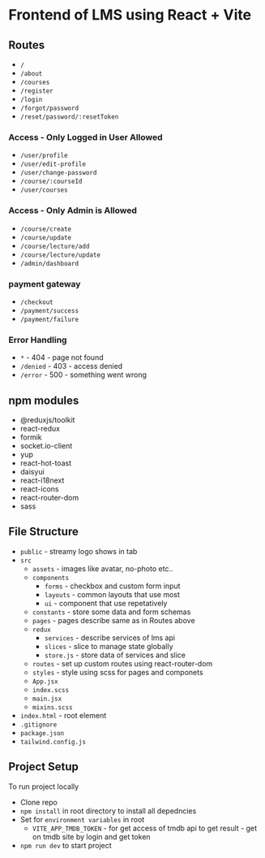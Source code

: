 # Frontend of LMS using React + Vite

## Routes
- `/` 
- `/about`
- `/courses`
- `/register`
- `/login`
- `/forgot/password`
- `/reset/password/:resetToken`

### Access - Only Logged in User Allowed
- `/user/profile`
- `/user/edit-profile`
- `/user/change-password`
- `/course/:courseId`
- `/user/courses`

### Access - Only Admin is Allowed
- `/course/create`
- `/course/update`
- `/course/lecture/add`
- `/course/lecture/update`
- `/admin/dashboard`

### payment gateway
- `/checkout`
- `/payment/success`
- `/payment/failure`

### Error Handling
- `*` - 404 - page not found
- `/denied` - 403 - access denied
- `/error` - 500 - something went wrong


## npm modules
- @reduxjs/toolkit
- react-redux
- formik
- socket.io-client
- yup
- react-hot-toast
- daisyui
- react-i18next
- react-icons
- react-router-dom
- sass


## File Structure
-  `public` - streamy logo shows in tab
-  `src`
    -  `assets` - images like avatar, no-photo etc..
    -  `components`
        - `forms` - checkbox and custom form input
        - `layouts` - common layouts that use most
        - `ui` - component that use repetatively
    -  `constants` - store some data and form schemas
    -  `pages` - pages describe same as in Routes above
    -   `redux` 
        - `services` - describe services of lms api
        - `slices` - slice to manage state globally
        - `store.js` - store data of services and slice 
    -  `routes` - set up custom routes using react-router-dom
    -   `styles` - style using scss for pages and componets
    -  `App.jsx`
    - `index.scss`
    - `main.jsx`
    - `mixins.scss`
- `index.html` - root element
- `.gitignore`
- `package.json`
-  `tailwind.config.js`


## Project Setup
To run project locally
- Clone repo
- `npm install` in root directory to install all depedncies
- Set for `environment variables` in root
    - `VITE_APP_TMDB_TOKEN` - for get access of tmdb api to get result - get on tmdb site by login and get token
- `npm run dev` to start project
